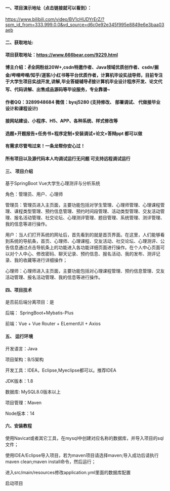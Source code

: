 #### 一、项目演示地址（点击链接就可以看到）：

https://www.bilibili.com/video/BV1cHUDYrErZ/?spm_id_from=333.999.0.0&vd_source=d6c0e92e345f995e8849e6e3baa03aeb
#### 二、获取地址:

#### 项目获取地址：https://www.666bear.com/9229.html

**博主介绍：✌全网粉丝20W+,csdn特邀作者、Java领域优质创作者、csdn/掘金/哔哩哔哩/知乎/道客/小红书等平台优质作者，计算机毕设实战导师，目前专注于大学生项目实战开发,讲解,毕业答疑辅导✌接计算机毕业设计程序开发、论文代写、代码讲解、出售成品源码等毕设服务，专业靠谱~**

#### 作者QQ：3289948684 微信：bysj5280 (支持修改、 部署调试、 代做接毕业设计和课程设计)

#### 接网站建设、小程序、H5、APP、各种系统、样式修改等

#### 选题+开题报告+任务书+程序定制+安装调试+论文+答辩ppt 都可以做

#### 有需求尽管甩过来！一条龙帮你安心过！

#### 所有项目以及源代码本人均调试运行无问题 可支持远程调试运行


#### 三、 项目介绍

基于SpringBoot Vue大学生心理测评与分析系统

角色：管理员、用户、心理师

管理员：管理员进入主页面，主要功能包括对学生管理、心理师管理、心理课程管理、课程类型管理、预约信息管理、预约时间段管理、活动类型管理、交友活动管理、报名活动管理、社交论坛、心理测评管理、题目管理、系统管理、测评管理、我的信息等进行操作。

用户：当人们打开系统的网址后，首先看到的就是首页界面。在这里，人们能够看到系统的导航条，首页、心理师、心理课程、交友活动、社交论坛、心理测评、公告信息通过点击导航条上的功能进入各功能详细页面进行操作。在个人中心页面可以对个人中心、修改密码、聊天记录、预约信息、报名活动、我的发布、测评记录、我的收藏等进行详细操作；

心理师：心理师进入主页面，主要功能包括对心理课程管理、预约信息管理、交友活动管理、报名活动管理、我的信息等进行操作。

#### 四、项目技术

是否前后端分离项目：是

后端： SpringBoot+Mybatis-Plus

前端：Vue + Vue Router + ELementUI + Axios

#### 五、 运行环境

开发语言：Java

项目架构：B/S架构

开发工具：IDEA，Eclipse,Myeclipse都可以。推荐IDEA

JDK版本：1.8

数据库: MySQL8.0版本以上

项目管理：Maven

Node版本：14



#### 六、安装教程

使用Navicat或者其它工具，在mysql中创建对应名称的数据库，并导入项目的sql文件；

使用IDEA/Eclipse导入项目，若为maven项目请选择maven;导入成功后请执行maven clean;maven install命令，然后运行；

进入src/main/resources修改application.yml里面的数据库配置

启动项目
